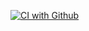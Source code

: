 [![CI with Github](https://github.com/CamiloJr/microservice-news-stacks/actions/workflows/docker-publish.yml/badge.svg)](https://github.com/CamiloJr/microservice-news-stacks/actions/workflows/docker-publish.yml)

